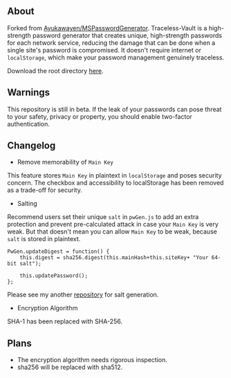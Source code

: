## About
Forked from [Ayukawayen/MSPasswordGenerator](https://github.com/curability4apish/Traceless-Vault/blob/master/README-MSPasswordGenerator-en.md). Traceless-Vault is a high-strength password generator that creates unique, high-strength passwords for each network service, reducing the damage that can be done when a single site's password is compromised. It doesn't require internet or `localStorage`, which make your password management genuinely traceless.

Download the root directory [here](https://github.com/download-directory/download-directory.github.io).

## Warnings
This repository is still in beta. If the leak of your passwords can pose threat to your safety, privacy or property, you should enable two-factor authentication.

## Changelog
* Remove memorability of `Main Key`

This feature stores `Main Key` in plaintext in `localStorage` and poses security concern. The checkbox and accessibility to localStorage has been removed as a trade-off for security.

* Salting

Recommend users set their unique `salt` in `pwGen.js` to add an extra protection and prevent pre-calculated attack in case your `Main Key` is very weak. But that doesn't mean you can allow `Main Key` to be weak, because `salt` is stored in plaintext.

```
PwGen.updateDigest = function() {
	this.digest = sha256.digest(this.mainHash+this.siteKey+ "Your 64-bit salt");
	
	this.updatePassword();
};
```
Please see my another [repository](https://github.com/curability4apish/BogoTRNG) for salt generation.
* Encryption Algorithm

SHA-1 has been replaced with SHA-256.

## Plans
* The encryption algorithm needs rigorous inspection.
* sha256 will be replaced with sha512.

